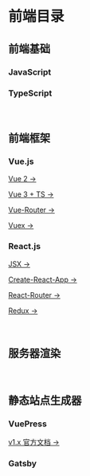 # 前端目录

## 前端基础

<!-- ### HTML -->

<!-- ### CSS -->

<!-- [相关笔记 →]() -->

### JavaScript

<!-- [相关笔记 →]() -->

### TypeScript

<!-- [相关笔记 →]() -->

<br/>

## 前端框架

### Vue.js

[Vue 2 →](../notes/front/Vue/README.md#vue2)

[Vue 3 + TS →](../notes/front/Vue/README.md#vue3-ts)

[Vue-Router →](../notes/front/Vue/README.md#路由器)

[Vuex →](../notes/front/Vue/README.md#状态管理)

### React.js

[JSX →](../notes/front/React/README.md#jsx-相关)

<!-- [Hooks →](../notes/front/React/README.md#) -->

[Create-React-App →](../notes/front/React/README.md#脚手架工具)

<!-- [Gatsby →](../notes/front/React/README.md#) -->

[React-Router →](../notes/front/React/README.md#路由器)

[Redux →](../notes/front/React/README.md#状态管理)

<br/>

## 服务器渲染

<!-- ### Nuxt.js -->

<!-- ### Next.js -->

<br/>

## 静态站点生成器

### VuePress

[v1.x 官方文档 →](https://vuepress.vuejs.org/zh/guide/)

### Gatsby

<!-- [相关笔记 →]() -->